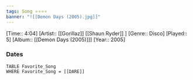 ```yaml
---
tags: Song ⭐⭐⭐⭐ 
banner: "![[Demon Days (2005).jpg]]"
---
```

[Time:: 4:04]
[Artist:: [[Gorillaz]] [[Shaun Ryder]] ]
[Genre:: Disco]
[Played:: 5]
[Album:: [[Demon Days (2005)]]]
[Year:: 2005]
### Dates
````dataview
TABLE Favorite_Song
WHERE Favorite_Song = [[DARE]]
````